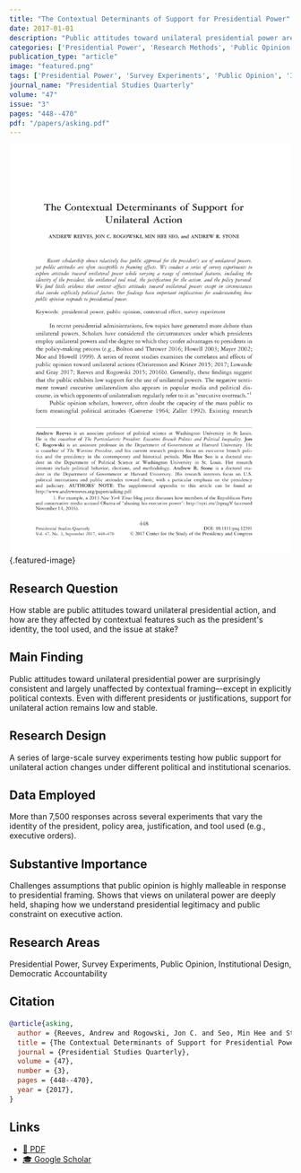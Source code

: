 ```yaml
---
title: "The Contextual Determinants of Support for Presidential Power"
date: 2017-01-01
description: "Public attitudes toward unilateral presidential power are surprisingly consistent and largely unaffected by contextual framing–-except in explicitly political contexts. Even with different presidents or justifications, support for unilateral action remains low and stable."
categories: ['Presidential Power', 'Research Methods', 'Public Opinion', 'Institutional Design', 'Democratic Accountability']
publication_type: "article"
image: "featured.png"
tags: ['Presidential Power', 'Survey Experiments', 'Public Opinion', 'Institutional Design', 'Democratic Accountability']
journal_name: "Presidential Studies Quarterly"
volume: "47"
issue: "3"
pages: "448--470"
pdf: "/papers/asking.pdf"
---
```


![Featured image](featured.png){.featured-image}

## Research Question

How stable are public attitudes toward unilateral presidential action, and how are they affected by contextual features such as the president's identity, the tool used, and the issue at stake?

## Main Finding

Public attitudes toward unilateral presidential power are surprisingly consistent and largely unaffected by contextual framing–-except in explicitly political contexts. Even with different presidents or justifications, support for unilateral action remains low and stable.

## Research Design

A series of large-scale survey experiments testing how public support for unilateral action changes under different political and institutional scenarios.

## Data Employed

More than 7,500 responses across several experiments that vary the identity of the president, policy area, justification, and tool used (e.g., executive orders).

## Substantive Importance

Challenges assumptions that public opinion is highly malleable in response to presidential framing. Shows that views on unilateral power are deeply held, shaping how we understand presidential legitimacy and public constraint on executive action.

## Research Areas

Presidential Power, Survey Experiments, Public Opinion, Institutional Design, Democratic Accountability

## Citation

```bibtex
@article{asking,
  author = {Reeves, Andrew and Rogowski, Jon C. and Seo, Min Hee and Stone, Andrew R.},
  title = {The Contextual Determinants of Support for Presidential Power},
  journal = {Presidential Studies Quarterly},
  volume = {47},
  number = {3},
  pages = {448--470},
  year = {2017},
}
```

## Links

- [📄 PDF](/papers/asking.pdf)
- [🎓 Google Scholar](https://scholar.google.com/scholar?q=The%20Contextual%20Determinants%20of%20Support%20for%20Presidential%20Power)